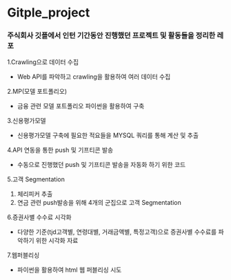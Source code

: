 # Gitple_project

### 주식회사 깃플에서 인턴 기간동안 진행했던 프로젝트 및 활동들을 정리한 레포

1.Crawling으로 데이터 수집
  - Web API를 파악하고 crawling을 활용하여 여러 데이터 수집

2.MP(모델 포트폴리오)
  - 금융 관련 모델 포트폴리오 파이썬을 활용하여 구축
  
3.신용평가모델
  - 신용평가모델 구축에 필요한 적요들을 MYSQL 쿼리를 통해 계산 및 추출 

4.API 연동을 통한 push 및 기프티콘 발송
  - 수동으로 진행했던 push 및 기프티콘 발송을 자동화 하기 위한 코드

5.고객 Segmentation
  1) 체리피커 추출
  2) 연금 관련 push발송을 위해 4개의 군집으로 고객 Segmentation

6.증권사별 수수료 시각화
  - 다양한 기준(tjd고객별, 연령대별, 거래금액별, 특정고객)으로 증권사별 수수료를 파악하기 위한 시각화 자료

7.웹퍼블리싱
  - 파이썬을 활용하여 html 웹 퍼블리싱 시도
